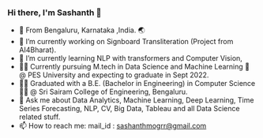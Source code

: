 ### Hi there, I'm Sashanth 👋

- 📍 From Bengaluru, Karnataka ,India. 🌏
- 🔭 I’m currently working on Signboard Transliteration (Project from AI4Bharat).
- 🌱 I’m currently learning NLP with transformers and Computer Vision,
- 🧑‍🎓 Currently pursuing M.tech in Data Science and Machine Learning 🤖 @ PES University and expecting to graduate in Sept 2022.
- 🧑‍🎓 Graduated with a B.E. (Bachelor in Engineering) in Computer Science 🧑‍💻 @ Sri Sairam College of Engineering, Bengaluru. 
- 💬 Ask me about Data Analytics, Machine Learning, Deep Learning, Time Series Forecasting, NLP, CV, Big Data, Tableau and all Data Science related stuff. 
- 📫 How to reach me: mail_id : sashanthmogrr@gmail.com 

